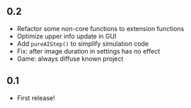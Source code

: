 ## 0.2

* Refactor some non-core functions to extension functions
* Optimize upper info update in GUI
* Add `pureAIStep()` to simplify simulation code
* Fix: after image duration in settings has no effect
* Game: always diffuse known project

## 0.1

* First release!
